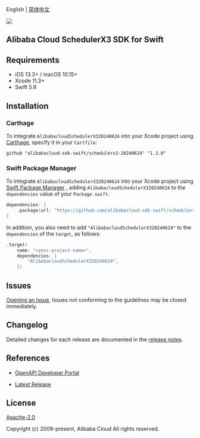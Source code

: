 English | [简体中文](README-CN.md)

![](https://aliyunsdk-pages.alicdn.com/icons/AlibabaCloud.svg)

## Alibaba Cloud SchedulerX3 SDK for Swift

## Requirements

- iOS 13.3+ / macOS 10.15+
- Xcode 11.3+
- Swift 5.6

## Installation

### Carthage

To integrate `AlibabacloudSchedulerX320240624` into your Xcode project using [Carthage](https://github.com/Carthage/Carthage), specify it in your `Cartfile`:

```ogdl
github "alibabacloud-sdk-swift/schedulerx3-20240624" "1.3.0"
```

### Swift Package Manager

To integrate `AlibabacloudSchedulerX320240624` into your Xcode project using [Swift Package Manager](https://swift.org/package-manager/) , adding `AlibabacloudSchedulerX320240624` to the `dependencies` value of your `Package.swift`.

```swift
dependencies: [
    .package(url: "https://github.com/alibabacloud-sdk-swift/schedulerx3-20240624.git", from: "1.3.0")
]
```

In addition, you also need to add `"AlibabacloudSchedulerX320240624"` to the `dependencies` of the `target`, as follows:

```swift
.target(
    name: "<your-project-name>",
    dependencies: [
        "AlibabacloudSchedulerX320240624",
    ])
```

## Issues

[Opening an Issue](https://github.com/alibabacloud-sdk-swift/schedulerx3-20240624/issues/new), Issues not conforming to the guidelines may be closed immediately.

## Changelog

Detailed changes for each release are documented in the [release notes](./ChangeLog.txt).

## References

* [OpenAPI Developer Portal](https://next.api.alibabacloud.com/home)
- [Latest Release](https://github.com/alibabacloud-sdk-swift/schedulerx3-20240624)

## License

[Apache-2.0](http://www.apache.org/licenses/LICENSE-2.0)

Copyright (c) 2009-present, Alibaba Cloud All rights reserved.
